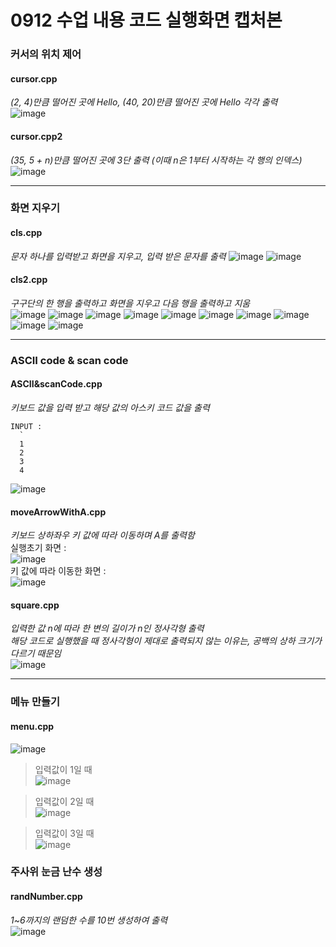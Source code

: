 0912 수업 내용 코드 실행화면 캡처본
=============

### 커서의 위치 제어
#### cursor.cpp
_(2, 4)만큼 떨어진 곳에 Hello, (40, 20)만큼 떨어진 곳에 Hello 각각 출력_   
![image](https://github.com/user-attachments/assets/519ada5b-fc1c-4307-9eae-a7969e03c6e8)   


#### cursor.cpp2
_(35, 5 + n)만큼 떨어진 곳에 3단 출력 (이때 n은 1부터 시작하는 각 행의 인덱스)_
![image](https://github.com/user-attachments/assets/63c47e45-0944-4eb6-be2d-504423dbe3c8)

-----------------------

### 화면 지우기
#### cls.cpp
_문자 하나를 입력받고 화면을 지우고, 입력 받은 문자를 출력_
![image](https://github.com/user-attachments/assets/176e6f44-8179-48e7-bbd1-2ca5b6c92ca9)
![image](https://github.com/user-attachments/assets/bf57cbf5-8d89-4b58-b84a-f95038ffe71f)


#### cls2.cpp
_구구단의 한 행을 출력하고 화면을 지우고 다음 행을 출력하고 지움_   
![image](https://github.com/user-attachments/assets/0f2ec9bd-5935-4ef1-9099-be7cffbdb24d)
![image](https://github.com/user-attachments/assets/27dceeaa-693e-40e7-a7ef-5aa371e9c745)
![image](https://github.com/user-attachments/assets/5b4a162c-e97c-40e6-8613-f87906f7da37)
![image](https://github.com/user-attachments/assets/aa7d93da-8433-4678-8cf9-d4caeab6089a)
![image](https://github.com/user-attachments/assets/672b5210-e6ed-4367-a86f-efe07a92f321)
![image](https://github.com/user-attachments/assets/1ac67d40-3885-4418-a7c2-3706ac4f7541)
![image](https://github.com/user-attachments/assets/66453d6e-755a-4b94-96c5-786343fb711e)
![image](https://github.com/user-attachments/assets/f22b186f-0ce9-451c-800b-e6b202ead10d)
![image](https://github.com/user-attachments/assets/a907e6a9-9fc8-4d68-ba32-fa2cfdb6805c)
![image](https://github.com/user-attachments/assets/773c19b6-97c4-4df0-85ca-a3f76c7cccbb)

----------------

### ASCII code & scan code
#### ASCII&scanCode.cpp
_키보드 값을 입력 받고 해당 값의 아스키 코드 값을 출력_
<pre><code>INPUT : 
  `
  1
  2
  3
  4</code></pre>
![image](https://github.com/user-attachments/assets/4e24cd9e-59c7-4b8f-a444-b4a4220fbcc2)

#### moveArrowWithA.cpp
_키보드 상하좌우 키 값에 따라 이동하며 A를 출력함_   
실행초기 화면 :   
![image](https://github.com/user-attachments/assets/82a6007c-106f-48ea-9d29-3f6969d9145d)   
키 값에 따라 이동한 화면 :   
![image](https://github.com/user-attachments/assets/4bdee41e-e254-45c4-9ac6-46e25eba32fd)

#### square.cpp
_입력한 값 n에 따라 한 변의 길이가 n인 정사각형 출력_   
_해당 코드로 실행했을 때 정사각형이 제대로 출력되지 않는 이유는, 공백의 상하 크기가 다르기 때문임_   
![image](https://github.com/user-attachments/assets/a6369ece-a799-4b8a-9259-7e2cb358965c)

------------------------

### 메뉴 만들기
#### menu.cpp
![image](https://github.com/user-attachments/assets/b7cade56-1919-4581-9709-ce425779e03b)
> 입력값이 1일 때   
> ![image](https://github.com/user-attachments/assets/07d04eda-e0c1-4371-a369-c73805ac5330)
   
> 입력값이 2일 때   
> ![image](https://github.com/user-attachments/assets/7012def2-6ed8-4b26-af58-3583484a26b6)
   
> 입력값이 3일 때   
> ![image](https://github.com/user-attachments/assets/fa6db9b6-a1bb-4a4e-aa23-0eb197fe7322)


### 주사위 눈금 난수 생성
#### randNumber.cpp
_1~6까지의 랜덤한 수를 10번 생성하여 출력_   
![image](https://github.com/user-attachments/assets/41546db4-e4dd-4b3a-bdf1-39dbae64ca30)
